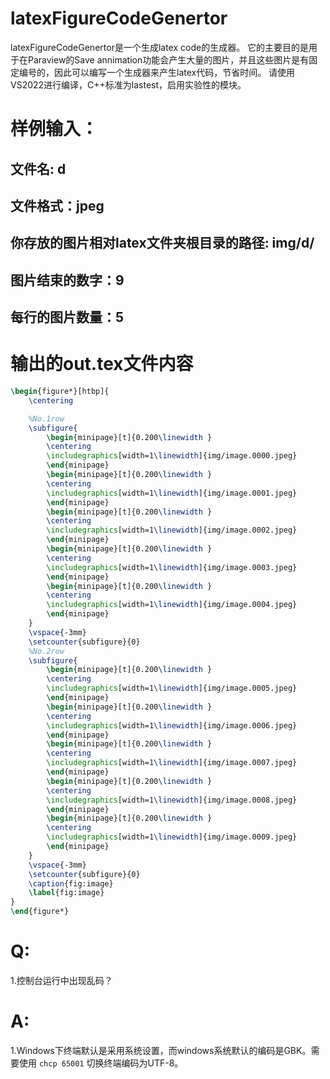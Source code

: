 # latexFigureCodeGenertor
latexFigureCodeGenertor是一个生成latex code的生成器。
它的主要目的是用于在Paraview的Save annimation功能会产生大量的图片，并且这些图片是有固定编号的，因此可以编写一个生成器来产生latex代码，节省时间。
请使用VS2022进行编译，C++标准为lastest，启用实验性的模块。
# 样例输入：
## 文件名: d
## 文件格式：jpeg
## 你存放的图片相对latex文件夹根目录的路径: img/d/
## 图片结束的数字：9
## 每行的图片数量：5

# 输出的out.tex文件内容

``` latex
\begin{figure*}[htbp]{
	\centering

	%No.1row
	\subfigure{
		\begin{minipage}[t]{0.200\linewidth }
		\centering
		\includegraphics[width=1\linewidth]{img/image.0000.jpeg}
		\end{minipage}
		\begin{minipage}[t]{0.200\linewidth }
		\centering
		\includegraphics[width=1\linewidth]{img/image.0001.jpeg}
		\end{minipage}
		\begin{minipage}[t]{0.200\linewidth }
		\centering
		\includegraphics[width=1\linewidth]{img/image.0002.jpeg}
		\end{minipage}
		\begin{minipage}[t]{0.200\linewidth }
		\centering
		\includegraphics[width=1\linewidth]{img/image.0003.jpeg}
		\end{minipage}
		\begin{minipage}[t]{0.200\linewidth }
		\centering
		\includegraphics[width=1\linewidth]{img/image.0004.jpeg}
		\end{minipage}
	}
	\vspace{-3mm}
	\setcounter{subfigure}{0}
	%No.2row
	\subfigure{
		\begin{minipage}[t]{0.200\linewidth }
		\centering
		\includegraphics[width=1\linewidth]{img/image.0005.jpeg}
		\end{minipage}
		\begin{minipage}[t]{0.200\linewidth }
		\centering
		\includegraphics[width=1\linewidth]{img/image.0006.jpeg}
		\end{minipage}
		\begin{minipage}[t]{0.200\linewidth }
		\centering
		\includegraphics[width=1\linewidth]{img/image.0007.jpeg}
		\end{minipage}
		\begin{minipage}[t]{0.200\linewidth }
		\centering
		\includegraphics[width=1\linewidth]{img/image.0008.jpeg}
		\end{minipage}
		\begin{minipage}[t]{0.200\linewidth }
		\centering
		\includegraphics[width=1\linewidth]{img/image.0009.jpeg}
		\end{minipage}
	}
	\vspace{-3mm}
	\setcounter{subfigure}{0}
	\caption{fig:image}
	\label{fig:image}
}
\end{figure*}
```

# Q:
1.控制台运行中出现乱码？
# A:
1.Windows下终端默认是采用系统设置，而windows系统默认的编码是GBK。需要使用
``` chcp 65001 ```
切换终端编码为UTF-8。